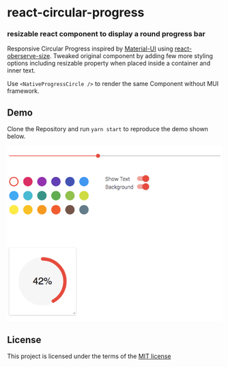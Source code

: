 # react-circular-progress
### resizable react component to display a round progress bar

Responsive Circular Progress inspired by [Material-UI](http://www.material-ui.com/) using [react-oberserve-size](https://github.com/oberonamsterdam/react-observe-size). Tweaked original component by adding few more styling options including resizable property when placed inside a container and inner text.

Use ```<NativeProgressCircle />``` to render the same Component without MUI framework.

## Demo

Clone the Repository and run ```yarn start``` to reproduce the demo shown below.

![screenshot](https://github.com/Fuasmattn/react-circular-progress/blob/master/src/screenshot.png )

## License

This project is licensed under the terms of the [MIT license](https://github.com/Fuasmattn/react-circular-progress/blob/master/LICENSE)
